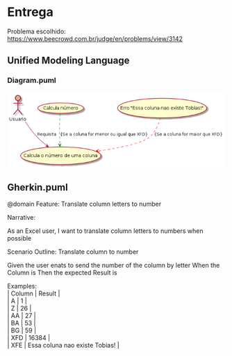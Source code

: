 
# Entrega

Problema escolhido: https://www.beecrowd.com.br/judge/en/problems/view/3142

## Unified Modeling Language

### Diagram.puml

![Diagrama](./diagram.png)

## Gherkin.puml

@domain
Feature: Translate column letters to number

Narrative:

As an Excel user, I want to translate
column letters to numbers when possible

Scenario Outline: Translate column to number

Given the user enats to send the number of the column by letter
When the Column is <Column>
Then the expected Result is <Result>

Examples: <br />
| Column | Result | <br />
| A | 1 | <br />
| Z | 26 | <br />
| AA | 27 | <br />
| BA | 53 | <br />
| BG | 59 | <br />
| XFD | 16384 | <br />
| XFE | Essa coluna nao existe Tobias! |